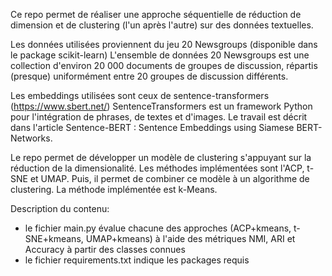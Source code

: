 Ce repo permet de réaliser une approche séquentielle de réduction de dimension et de clustering (l'un après l'autre) sur des données textuelles.

Les données utilisées proviennent du jeu 20 Newsgroups (disponible dans le package scikit-learn)
L'ensemble de données 20 Newsgroups est une collection d'environ 20 000 documents de groupes de discussion, répartis (presque) uniformément entre 20 groupes de discussion différents.

Les embeddings utilisées sont ceux de sentence-transformers (https://www.sbert.net/)
SentenceTransformers est un framework Python pour l'intégration de phrases, de textes et d'images. Le travail est décrit dans l'article Sentence-BERT : Sentence Embeddings using Siamese BERT-Networks.

Le repo permet de développer un modèle de clustering s'appuyant sur la réduction de la dimensionalité. Les méthodes implémentées sont l'ACP, t-SNE et UMAP. 
Puis, il permet de combiner ce modèle à un algorithme de clustering. La méthode implémentée est k-Means.

Description du contenu:
- le fichier main.py évalue chacune des approches (ACP+kmeans, t-SNE+kmeans, UMAP+kmeans) à l'aide des métriques NMI, ARI et Accuracy à partir des classes connues
- le fichier requirements.txt indique les packages requis
